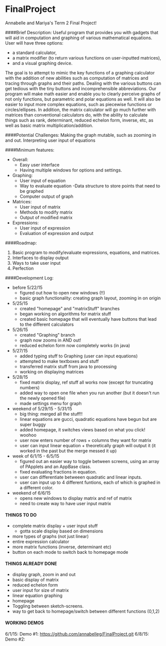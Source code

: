 # FinalProject
Annabelle and Mariya's Term 2 Final Project!


####Brief Description: 
Useful program that provides you with gadgets that will aid in computation and graphing of 
various mathematical equations. 
User will have three options:
- a standard calculator, 
- a matrix modifier (to return various functions on user-inputted matrices), 
- and a visual graphing device.

The goal is to attempt to mimic the key functions of a graphing calculator
with the addition of new abilities such as computation of matrices and tracing through graphs and their paths. 
Dealing with the various buttons can get tedious with the tiny buttons and incomprehensible abbreviations.
Our program will make math easier and enable you to clearly perceive graphs of not only functions, 
but parametric and polar equations as well. It will also be easier to 
input more complex equations, such as piecewise functions or circles/ellipses. 
In addition, the matrix calculator will go much further with matrices than conventional calculators do,
with the ability to calculate things such as rank, determinant, reduced echelon form, inverse, etc,
as well as basic matrix multiplication/addition.

####Potential Challenges:
Making the graph mutable, such as zooming in and out. 
Interpreting user input of equations   

####Minimum features:
- Overall:
  - Easy user interface
  - Having multiple windows for options and settings.
- Graphing:
  - User input of equation
  - Way to evaluate equation
  -Data structure to store points that need to be graphed
  - Computer output of graph
- Matrices:
  - User input of matrix
  - Methods to modify matrix
  - Output of modified matrix
- Expressions:
  - User input of expression
  - Evaluation of expression and output

####Roadmap:
1. Basic program to modify/evaluate expressions, equations, and matrices.
2. Interfaces to display output
3. Ways to take user input
4. Perfection 

####Development Log:
- before 5/22/15
  - figured out how to open new windows (!!)
  - basic graph functionality: creating graph layout, zooming in on origin
- 5/25/15
  - created "homepage" and "matrixStuff" branches
  - began working on algorithms for matrix stuff
  - created basic homepage that will eventually have buttons that lead to the different calculators
- 5/26/15
  - created "Graphing" branch
  - graph now zooms in AND out!
  - reduced echelon form now completely works (in java)
- 5/27/15
  - added typing stuff to Graphing (user can input equations)
  - attempted to make textboxes and stuff
  - transferred matrix stuff from java to processing
  - working on displaying matrices
- 5/28/15
  - fixed matrix display, ref stuff all works now (except for truncating numbers)
  - added way to open one file when you run another (but it doesn't run the newly opened file)
  - made settings menu for graph
- weekend of 5/29/15 - 5/31/15
  - big thing: merged all the stuff!!
  - linear equations are gucci, quadratic equations have begun but are super buggy
  - added homepage, it switches views based on what you click! woohoo
  - user now enters number of rows + columns they want for matrix
  - user can input linear equation + theoretically graph will output it (it worked in the past but the merge messed it up)  
- week of 6/1/15 - 6/5/15
  - figured out an easier way to toggle between screens, using an array of PApplets and an AppBase class. 
  - fixed evaluating fractions in equation. 
  - user can differentiate betweeen quadratic and linear inputs.
  - user can input up to 4 different funtions, each of which is graphed in a different color. 
- weekend of 6/6/15
  - opens new windows to display matrix and ref of matrix
  - need to create way to have user input matrix
  
  


#### THINGS TO DO
- complete matrix display + user input stuff
  - gotta scale display based on dimensions
- more types of graphs (not just linear)
- entire expression calculator
- more matrix functions (inverse, determinant etc)
- button on each mode to switch back to homepage mode

#### THINGS ALREADY DONE
- display graph, zoom in and out
- basic display of matrix
- reduced echelon form
- user input for size of matrix
- linear equation graphing
- homepage
- Toggling between sketch-screens.
- way to get back to homepage/switch between different functions (0,1,2)


#### WORKING DEMOS
6/1/15: Demo #1:
https://github.com/annabelleg/FinalProject.git
6/8/15: Demo #2:

